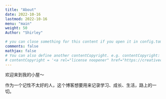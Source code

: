 ```yaml
---
title: "About"
date: 2022-10-16
lastmod: 2022-10-16
menu: "main"
weight: 50
Author: "Shirley"

# you can close something for this content if you open it in config.toml.
comments: false
mathjax: false
# You can also define another contentCopyright. e.g. contentCopyright: "This is another copyright."
# contentCopyright = '<a rel="license noopener" href="https://creativecommons.org/licenses/by-nc-nd/4.0/" target="_blank">转载请注明出处！</a>'
---
```


欢迎来到我的小屋～

作为一个记性不太好的人，这个博客想要用来记录学习、成长、生活，路上的一切。
